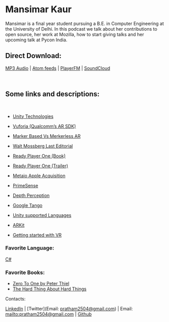 # Mansimar Kaur

Mansimar is a final year student pursuing a B.E. in Computer Engineering at the University of Delhi. In this podcast we talk about her contributions to open source, her work at Mozilla, how to start giving talks and her upcoming talk at Pycon India.

## Direct Download:
[MP3 Audio](https://flawcode.com/static/audio/9.mp3) | [Atom feeds](https://flawcode.com/atom.rss) | [PlayerFM](https://player.fm/series/flawcode-1263695) | [SoundCloud](https://soundcloud.com/flawcode)

&nbsp;

## Some links and descriptions:

&nbsp;

- [Unity Technologies](https://unity3d.com/)

- [Vuforia (Qualcomm’s AR SDK)](https://www.vuforia.com)

- [Marker Based Vs Merkerless AR](https://stackoverflow.com/a/27366949/5417164)

- [Walt Mossberg Last Editorial](https://www.theverge.com/2017/5/25/15686870/walt-mossberg-final-column-the-disappearing-computer)

- [Ready Player One (Book)](https://www.goodreads.com/book/show/9969571-ready-player-one)

- [Ready Player One (Trailer)](https://www.youtube.com/watch?v=QxVvk-OuJb0)

- [Metaio Apple Acquisition](https://techcrunch.com/2015/05/28/apple-metaio/)

- [PrimeSense](https://www.forbes.com/sites/shelisrael/2013/11/25/why-would-apple-buy-primesense/#6c64a2a3e690)

- [Depth Perception](https://en.wikipedia.org/wiki/Depth_perception)

- [Google Tango](https://get.google.com/tango/)

- [Unity supported Languages](https://stackoverflow.com/a/5132513/5417164)

- [ARKit](https://developer.apple.com/arkit/)

- [Getting started with VR](http://blog.hackerearth.com/getting-started-virtual-reality)


### Favorite Language:

[C#](https://msdn.microsoft.com/en-us/magazine/dn759441.aspx)

### Favorite Books:
	
- [Zero To One by Peter Thiel](https://www.goodreads.com/book/show/18050143-zero-to-one)
- [The Hard Thing About Hard Things](https://www.goodreads.com/book/show/18176747-the-hard-thing-about-hard-things?ac=1&from_search=true)

Contacts:

[LinkedIn](https://www.linkedin.com/in/prathamsehgal/) | [Twitter](Email: pratham2504@gmail.com) | Email: <mailto:pratham2504@gmail.com> | [Github](https://github.com/mansimarkaur)

&nbsp;&nbsp;&nbsp;&nbsp;

